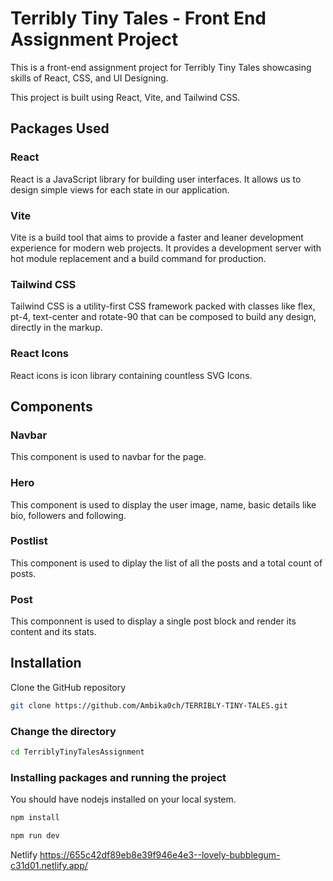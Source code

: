 
# Terribly Tiny Tales - Front End Assignment Project

This is a front-end assignment project for Terribly Tiny Tales showcasing skills of React, CSS, and UI Designing.

This project is built using React, Vite, and Tailwind CSS.

## Packages Used

### React

React is a JavaScript library for building user interfaces. It allows us to design simple views for each state in our application.

### Vite

Vite is a build tool that aims to provide a faster and leaner development experience for modern web projects. It provides a development server with hot module replacement and a build command for production.

### Tailwind CSS

Tailwind CSS is a utility-first CSS framework packed with classes like flex, pt-4, text-center and rotate-90 that can be composed to build any design, directly in the markup.

### React Icons

React icons is icon library containing countless SVG Icons.

## Components

### Navbar

This component is used to navbar for the page.

### Hero

This component is used to display the user image, name, basic details like bio, followers and following.

### Postlist

This component is used to diplay the list of all the posts and a total count of posts.

### Post

This componnent is used to display a single post block and render its content and its stats.

## Installation

Clone the GitHub repository

```bash
git clone https://github.com/Ambika0ch/TERRIBLY-TINY-TALES.git
```

### Change the directory

```bash
cd TerriblyTinyTalesAssignment
```

### Installing packages and running the project
You should have nodejs installed on your local system.

```bash
npm install
```
```bash
npm run dev
```

Netlify 
https://655c42df89eb8e39f946e4e3--lovely-bubblegum-c31d01.netlify.app/







